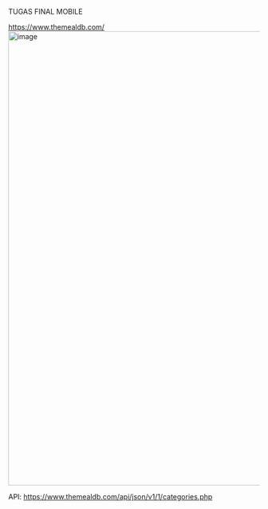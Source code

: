 TUGAS FINAL MOBILE

https://www.themealdb.com/
<img width="908" alt="image" src="https://github.com/nadyaps/final_app_mobile/assets/127004154/28e9390a-b4fb-4d20-83e4-73da2fa5d227">

API: https://www.themealdb.com/api/json/v1/1/categories.php
